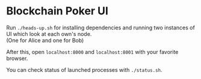 # Blockchain Poker UI

Run `./heads-up.sh` for installing dependencies and running two instances of UI which look at each own's node.\
(One for Alice and one for Bob)


After this, open `localhost:8000` and `localhost:8001` with your favorite browser.

You can check status of launched processes with `./status.sh`.
